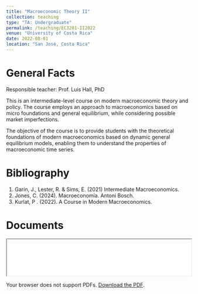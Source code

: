 ```yaml
---
title: "Macroeconomic Theory II"
collection: teaching
type: "TA: Undergraduate"
permalink: /teaching/EC3201-II2022
venue: "University of Costa Rica"
date: 2022-08-01
location: "San José, Costa Rica"
---
```


General Facts
======

Responsible teacher: Prof. Luis Hall, PhD

This is an intermediate-level course on modern macroeconomic theory and policy. The course employs an approach to macroeconomics based on micro foundations and general equilibrium, while considering possible market imperfections.

The objective of the course is to provide students with the theoretical foundations of modern macroeconomics based on dynamic general equilibrium models, enabling them to understand the properties of macroeconomic time series.

Bibliography
======
1. Garín, J., Lester, R. & Sims, E. (2021) Intermediate Macroeconomics.
2. Jones, C. (2024). Macroeconomía. Antoni Bosch.
3. Kurlat, P . (2022). A Course in Modern Macroeconomics.

Documents
======
<iframe src="/files/teaching/EC3201-II2022/EC3201-II2022-Q3.pdf" type="application/pdf" width="100%" height="100px"></iframe>

<object data="/files/teaching/EC3201-II2022/EC3201-II2022-Q3.pdf" type="application/pdf" width="100%" height="100px">
    <p>Your browser does not support PDFs. <a href="{{ site.baseurl }}/files/sample.pdf">Download the PDF</a>.</p>
</object>

